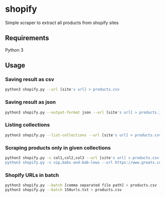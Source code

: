 # shopify

Simple scraper to extract all products from shopify sites

## Requirements

Python 3

## Usage

### Saving result as csv

```bash
python3 shopify.py --url [site's url] > products.csv
```

### Saving result as json 

```bash
python3 shopify.py --output-format json --url [site's url] > products.json
```

### Listing collections

```bash
python3 shopify.py --list-collections --url [site's url] > products.csv
```

### Scraping products only in given collections

```bash
python3 shopify.py -c col1,col2,col3 --url [site's url] > products.csv
python3 shopify.py -c vip,babs-and-bab-lows --url https://www.greats.com > products.csv
```

### Shopify URLs in batch

```bash
python3 shopify.py --batch [comma separated file path] > products.csv
python3 shopify.py --batch 150urls.txt > products.csv
```